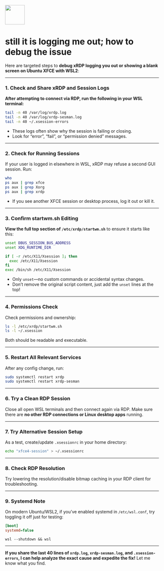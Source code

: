 <img src="https://r2cdn.perplexity.ai/pplx-full-logo-primary-dark%402x.png" style="height:64px;margin-right:32px"/>

# still it is logging me out; how to debug the issue

Here are targeted steps to **debug xRDP logging you out or showing a blank screen on Ubuntu XFCE with WSL2**:

***

### 1. **Check and Share xRDP and Session Logs**

**After attempting to connect via RDP, run the following in your WSL terminal:**

```bash
tail -n 40 /var/log/xrdp.log
tail -n 40 /var/log/xrdp-sesman.log
tail -n 40 ~/.xsession-errors
```

- These logs often show why the session is failing or closing.
- Look for “error”, “fail”, or “permission denied” messages.

***

### 2. **Check for Running Sessions**

If your user is logged in elsewhere in WSL, xRDP may refuse a second GUI session. Run:

```bash
who
ps aux | grep xfce
ps aux | grep Xorg
ps aux | grep xrdp
```

- If you see another XFCE session or desktop process, log it out or kill it.

***

### 3. **Confirm startwm.sh Editing**

**View the full top section of `/etc/xrdp/startwm.sh`** to ensure it starts like this:

```bash
unset DBUS_SESSION_BUS_ADDRESS
unset XDG_RUNTIME_DIR

if [ -r /etc/X11/Xsession ]; then
  exec /etc/X11/Xsession
fi
exec /bin/sh /etc/X11/Xsession
```

- Only `unset`—no custom commands or accidental syntax changes.
- Don’t remove the original script content, just add the `unset` lines at the top!

***

### 4. **Permissions Check**

Check permissions and ownership:

```bash
ls -l /etc/xrdp/startwm.sh
ls -l ~/.xsession
```

Both should be readable and executable.

***

### 5. **Restart All Relevant Services**

After any config change, run:

```bash
sudo systemctl restart xrdp
sudo systemctl restart xrdp-sesman
```


***

### 6. **Try a Clean RDP Session**

Close all open WSL terminals and then connect again via RDP.
Make sure there are **no other RDP connections or Linux desktop apps** running.

***

### 7. **Try Alternative Session Setup**

As a test, create/update `.xsessionrc` in your home directory:

```bash
echo "xfce4-session" > ~/.xsessionrc
```


***

### 8. **Check RDP Resolution**

Try lowering the resolution/disable bitmap caching in your RDP client for troubleshooting.

***

### 9. **Systemd Note**

On modern Ubuntu/WSL2, if you’ve enabled systemd in `/etc/wsl.conf`, try toggling it off just for testing:

```ini
[boot]
systemd=false
```

`wsl --shutdown && wsl`

***

**If you share the last 40 lines of `xrdp.log`, `xrdp-sesman.log`, and `.xsession-errors`, I can help analyze the exact cause and expedite the fix!** Let me know what you find.

